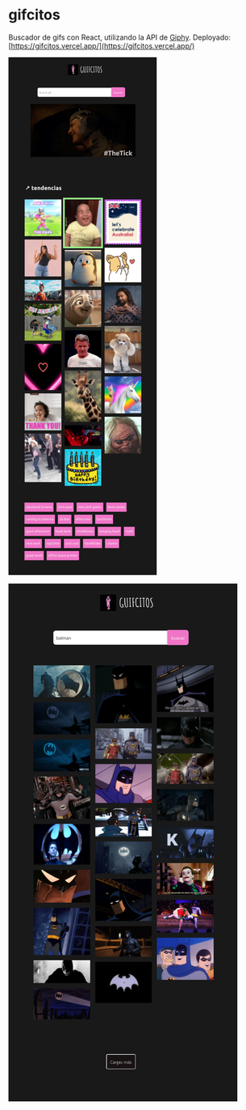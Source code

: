 # gifcitos
Buscador de gifs con React, utilizando la API de [Giphy](https://developers.giphy.com/docs/api/).
Deployado: [https://gifcitos.vercel.app/](https://gifcitos.vercel.app/)

![](https://raw.githubusercontent.com/mareadelmar/gifcitos/main/src/assets/images/GIFCITOS-version2.png) 

![](https://raw.githubusercontent.com/mareadelmar/gifcitos/main/src/assets/images/GIFCITOS-version2-2.png)